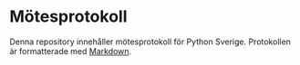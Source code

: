 Mötesprotokoll
=========

Denna repository innehåller mötesprotokoll för Python Sverige. Protokollen är formatterade med  [Markdown](http://daringfireball.net/projects/markdown/).

